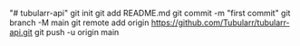 "# tubularr-api"  git init git add README.md git commit -m "first commit" git branch -M main git remote add origin https://github.com/Tubularr/tubularr-api.git git push -u origin main
